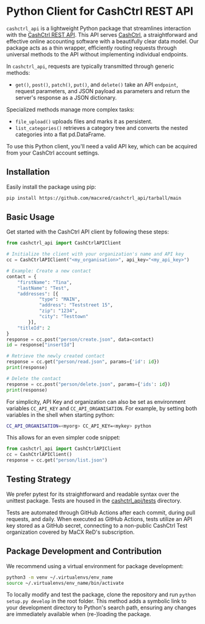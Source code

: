 # Python Client for CashCtrl REST API

`cashctrl_api` is a lightweight Python package that streamlines interaction with the [CashCtrl REST API](https://app.cashctrl.com/static/help/en/api/index.html). This API serves [CashCtrl](https://cashctrl.com), a straightforward and effective online accounting software with a beautifully clear data model. Our package acts as a thin wrapper, efficiently routing requests through universal methods to the API without implementing individual endpoints.

In `cashctrl_api`, requests are typically transmitted through generic methods:

- `get()`, `post()`, `patch()`, `put()`, and `delete()` take an API `endpoint`, request parameters, and JSON payload as parameters and return the server's response as a JSON dictionary.

Specialized methods manage more complex tasks:

- `file_upload()` uploads files and marks it as persistent.
- `list_categories()` retrieves a category tree and converts the nested categories into a flat pd.DataFrame.

To use this Python client, you'll need a valid API key, which can be acquired from your CashCtrl account settings.

## Installation

Easily install the package using pip:

```bash
pip install https://github.com/macxred/cashctrl_api/tarball/main
```

## Basic Usage

Get started with the CashCtrl API client by following these steps:

```python
from cashctrl_api import CashCtrlAPIClient

# Initialize the client with your organization's name and API key
cc = CashCtrlAPIClient("<my_organisation>", api_key="<my_api_key>")

# Example: Create a new contact
contact = {
    "firstName": "Tina",
    "lastName": "Test",
    "addresses": [{
            "type": "MAIN",
            "address": "Teststreet 15",
            "zip": "1234",
            "city": "Testtown"
        }],
    "titleId": 2
}
response = cc.post("person/create.json", data=contact)
id = response["insertId"]

# Retrieve the newly created contact
response = cc.get("person/read.json", params={'id': id})
print(response)

# Delete the contact
response = cc.post("person/delete.json", params={'ids': id})
print(response)
```

For simplicity, API Key and organization can also be set as environment
variables `CC_API_KEY` and `CC_API_ORGANISATION`. For example, by setting both
variables in the shell when starting python:

```bash
CC_API_ORGANISATION=<myorg> CC_API_KEY=<mykey> python
```

This allows for an even simpler code snippet:
```python
from cashctrl_api import CashCtrlAPIClient
cc = CashCtrlAPIClient()
response = cc.get("person/list.json")
```

## Testing Strategy

We prefer pytest for its straightforward and readable syntax over the unittest
package. Tests are housed in the [cashctrl_api/tests](tests) directory.

Tests are automated through GitHub Actions after each commit, during pull
requests, and daily. When executed as GitHub Actions, tests utilize an API key
stored as a GitHub secret, connecting to a non-public CashCtrl Test
organization covered by MaCX ReD's subscription.


## Package Development and Contribution

We recommend using a virtual environment for package development:

```bash
python3 -m venv ~/.virtualenvs/env_name
source ~/.virtualenvs/env_name/bin/activate
```

To locally modify and test the package, clone the repository and run
`python setup.py develop` in the root folder. This method adds a symbolic link
to your development directory to Python's search path, ensuring any changes are
immediately available when (re-)loading the package.
